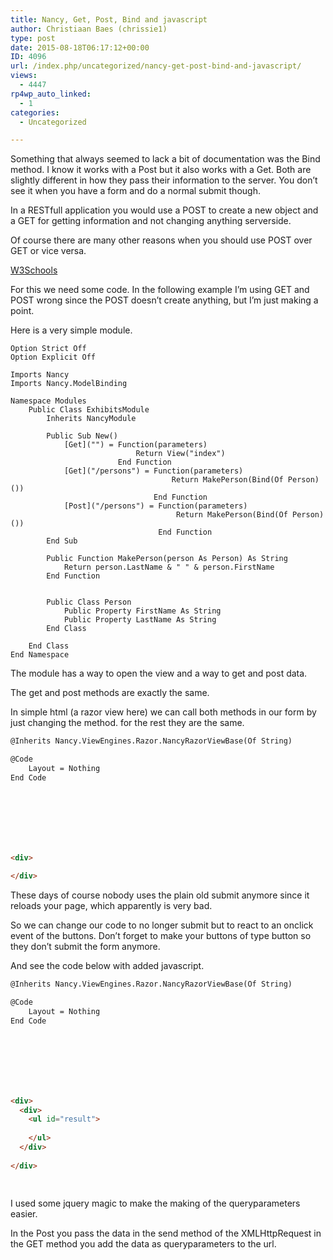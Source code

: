 ```yaml
---
title: Nancy, Get, Post, Bind and javascript
author: Christiaan Baes (chrissie1)
type: post
date: 2015-08-18T06:17:12+00:00
ID: 4096
url: /index.php/uncategorized/nancy-get-post-bind-and-javascript/
views:
  - 4447
rp4wp_auto_linked:
  - 1
categories:
  - Uncategorized

---
```

Something that always seemed to lack a bit of documentation was the Bind method. I know it works with a Post but it also works with a Get. Both are slightly different in how they pass their information to the server. You don&#8217;t see it when you have a form and do a normal submit though.
  
In a RESTfull application you would use a POST to create a new object and a GET for getting information and not changing anything serverside.

Of course there are many other reasons when you should use POST over GET or vice versa. 

[W3Schools][1]

For this we need some code. In the following example I&#8217;m using GET and POST wrong since the POST doesn&#8217;t create anything, but I&#8217;m just making a point. 

Here is a very simple module.

```vbnet
Option Strict Off
Option Explicit Off

Imports Nancy
Imports Nancy.ModelBinding

Namespace Modules
    Public Class ExhibitsModule
        Inherits NancyModule

        Public Sub New()
            [Get]("") = Function(parameters)
                            Return View("index")
                        End Function
            [Get]("/persons") = Function(parameters)
                                    Return MakePerson(Bind(Of Person)())
                                End Function
            [Post]("/persons") = Function(parameters)
                                     Return MakePerson(Bind(Of Person)())
                                 End Function
        End Sub

        Public Function MakePerson(person As Person) As String
            Return person.LastName & " " & person.FirstName
        End Function


        Public Class Person
            Public Property FirstName As String
            Public Property LastName As String
        End Class

    End Class
End Namespace
```
The module has a way to open the view and a way to get and post data.
  
The get and post methods are exactly the same. 

In simple html (a razor view here) we can call both methods in our form by just changing the method. for the rest they are the same.

```html
@Inherits Nancy.ViewEngines.Razor.NancyRazorViewBase(Of String)

@Code
    Layout = Nothing
End Code






    

<div>
  
</div>


```

These days of course nobody uses the plain old submit anymore since it reloads your page, which apparently is very bad.
  
So we can change our code to no longer submit but to react to an onclick event of the buttons. Don&#8217;t forget to make your buttons of type button so they don&#8217;t submit the form anymore.
  
And see the code below with added javascript.

```html
@Inherits Nancy.ViewEngines.Razor.NancyRazorViewBase(Of String)

@Code
    Layout = Nothing
End Code






    

<div>
  <div>
    <ul id="result">
      
    </ul>
  </div>       
      
</div>
    
    


```

I used some jquery magic to make the making of the queryparameters easier. 

In the Post you pass the data in the send method of the XMLHttpRequest in the GET method you add the data as queryparameters to the url.

 [1]: http://www.w3schools.com/tags/ref_httpmethods.asp "W3Schools"